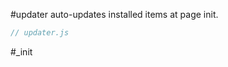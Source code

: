 #updater auto-updates installed items at page init.

```js:js_removed:updater.js
// updater.js
```

#_init